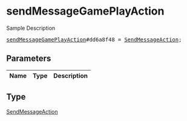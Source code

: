 # sendMessageGamePlayAction

Sample Description

<pre>
<a href="../constructor/sendMessageGamePlayAction.md">sendMessageGamePlayAction</a>#dd6a8f48 = <a href="../type/SendMessageAction.md">SendMessageAction</a>;
</pre>

## Parameters

| Name | Type | Description |
|------|:----:|-------------|

## Type

[SendMessageAction](../type/SendMessageAction.md)
